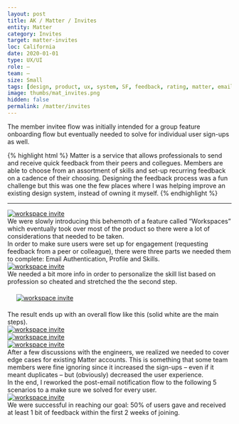 ```yaml
---
layout: post
title: AK / Matter / Invites
entity: Matter
category: Invites
target: matter-invites
loc: California
date: 2020-01-01
type: UX/UI
role: –
team: –
size: Small
tags: [design, product, ux, system, SF, feedback, rating, matter, email, invites]
image: thumbs/mat_invites.png
hidden: false
permalink: /matter/invites
---
```


<div class="bg_color_none">
<div class="large_words">
The member invitee flow was initially intended for a group feature onboarding flow but eventually needed to solve for individual user sign-ups as well.
</div>
</div>


{% highlight html %}
Matter is a service that allows professionals to send and receive quick feedback from their peers and collegues. Members are able to choose from an assortment of skills and set-up recurring feedback on a cadence of their choosing. Designing the feedback process was a fun challenge but this was one the few places where I was helping improve an existing design system, instead of owning it myself.
{% endhighlight %}

---



<div class="image_container_invite">
	<a href="{{site.baseurl}}/images/projects/matter_invites/000.png" target="_blank">
	<img src="{{site.baseurl}}/images/projects/matter_invites/000.png" alt="workspace invite"></a>
</div>

<div class="app_divider_8"></div>

<div class="create_container_a1">
	<div class="nav_subhead">
		We were slowly introducing this behemoth of a feature called “Workspaces” which eventually took over most of the product so there were a lot of considerations that needed to be taken. 
	</div>
</div>

<div class="create_container_a1">
	<div class="nav_subhead">
		In order to make sure users were set up for engagement (requesting feedback from a peer or colleague), there were three parts we needed them to complete: Email Authentication, Profile and Skills.
	</div>
</div>

<div class="app_divider_8"></div>

<div class="image_container_invite">
	<a href="{{site.baseurl}}/images/projects/matter_invites/001.png" target="_blank">
	<img src="{{site.baseurl}}/images/projects/matter_invites/001.png" alt="workspace invite"></a>
</div>

<div class="app_divider_8"></div>

<div class="create_container_a1">
	<div class="nav_subhead">
		We needed a bit more info in order to personalize the skill list based on profession so cheated and stretched the the second step.
	</div>
</div>

<div class="app_divider_8"></div>

<div class="image_container_invite" style="background-image: none; padding: 20px">
	<a href="{{site.baseurl}}/images/projects/matter_invites/002.png" target="_blank">
	<img src="{{site.baseurl}}/images/projects/matter_invites/002.png" alt="workspace invite"></a>
</div>



<div class="app_divider_8"></div>


<div class="create_container_a1">
	<div class="nav_subhead">
		The result ends up with an overall flow like this (solid white are the main steps).
	</div>
</div>

<div class="app_divider_8"></div>

<div class="image_container_invite">
	<a href="{{site.baseurl}}/images/projects/matter_invites/003.png" target="_blank">
	<img src="{{site.baseurl}}/images/projects/matter_invites/003.png" alt="workspace invite"></a>
</div>

<div class="app_divider_8"></div>

<div class="image_container_invite">
	<a href="{{site.baseurl}}/images/projects/matter_invites/004.png" target="_blank">
	<img src="{{site.baseurl}}/images/projects/matter_invites/004.png" alt="workspace invite"></a>
</div>

<div class="app_divider_8"></div>

<div class="image_container_invite">
	<a href="{{site.baseurl}}/images/projects/matter_invites/006.png" target="_blank">
	<img src="{{site.baseurl}}/images/projects/matter_invites/006.png" alt="workspace invite"></a>
</div>

<div class="app_divider_8"></div>

<div class="create_container_a1">
	<div class="nav_subhead">
		After a few discussions with the engineers, we realized we needed to cover edge cases for existing Matter accounts. This is something that some team members were fine ignoring since it increased the sign-ups – even if it meant duplicates – but (obviously) decreased the user experience. 
	</div>
</div>

<div class="create_container_a1">
	<div class="nav_subhead">
		In the end, I reworked the post-email notification flow to the following 5 scenarios to a make sure we solved for every user.
	</div>
</div>

<div class="app_divider_8"></div>

<div class="image_container_invite">
	<a href="{{site.baseurl}}/images/projects/matter_invites/005.png" target="_blank">
	<img src="{{site.baseurl}}/images/projects/matter_invites/005.png" alt="workspace invite"></a>
</div>

<div class="app_divider_8"></div>

<div class="create_container_a1">
	<div class="nav_header">
		We were successful in reaching our goal: 50% of users gave and received at least 1 bit of feedback within the first 2 weeks of joining. 
	</div>
</div>
<div class="app_divider_8"></div>

